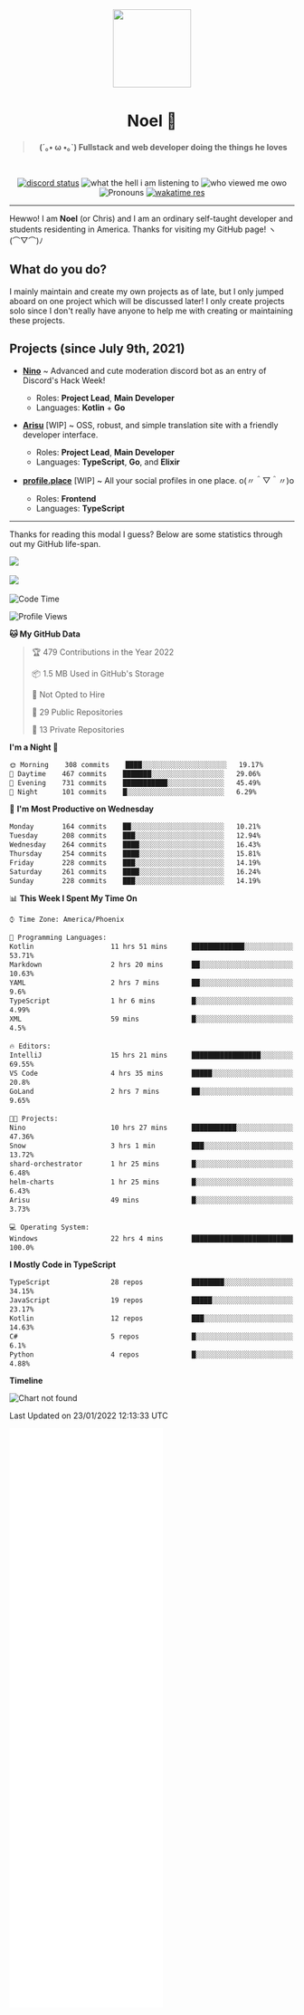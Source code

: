 <div align='center'>
  <div align='center'>
    <img
      src='https://cdn.floofy.dev/art/icons/icon_cinnamonserval.png'
      width='138'
      height='138'
    />
  </div>
  <h1>Noel 🐾</h1>
  <blockquote><strong>(´｡• ω •｡`) Fullstack and web developer doing the things he loves</strong></blockquote>

  <br />

  <a href='https://discord.com/users/280158289667555328' target='_blank'><img alt="discord status" src="https://dev.discordprofiles.me/badge/status/280158289667555328" /></a>
  <img alt="what the hell i am listening to" src="https://dev.discordprofiles.me/badge/spotify/280158289667555328" />
  <img alt="who viewed me owo" src="https://komarev.com/ghpvc/?username=auguwu" />
  <img alt='Pronouns' src='https://img.shields.io/endpoint?url=https://pronoundb.org/shields/6004d014406af11e4593a013' />
  <a href="https://wakatime.com/@auguwu" target='_blank'>
    <img alt='wakatime res' src='https://wakatime.com/badge/user/89736485-42ec-4c0f-a2f3-481db74514dc.svg' />
  </a>
</div>

<hr />

Hewwo! I am **Noel** (or Chris) and I am an ordinary self-taught developer and students residenting in America. Thanks for visiting my GitHub page! ヽ(⌒▽⌒)ﾉ

## What do you do?
I mainly maintain and create my own projects as of late, but I only jumped aboard on one project which will be discussed later! I only create projects
solo since I don't really have anyone to help me with creating or maintaining these projects.

## Projects (since July 9th, 2021)
- [**Nino**](https://nino.sh) ~ Advanced and cute moderation discord bot as an entry of Discord's Hack Week!
  - Roles: **Project Lead**, **Main Developer**
  - Languages: **Kotlin** + **Go**

- [**Arisu**](https://arisu.land) [WIP] ~ OSS, robust, and simple translation site with a friendly developer interface.
  - Roles: **Project Lead**, **Main Developer**
  - Languages: **TypeScript**, **Go**, and **Elixir**

- [**profile.place**](https://profile.place) [WIP] ~ All your social profiles in one place. o(〃＾▽＾〃)o
  - Roles: **Frontend**
  - Languages: **TypeScript**

---

Thanks for reading this modal I guess? Below are some statistics through out my GitHub life-span.

![](https://github-readme-stats.vercel.app/api?username=auguwu&count_private=true&show_icons=true&theme=gruvbox)

![](https://github-readme-stats.vercel.app/api/top-langs/?username=auguwu&layout=compact&theme=gruvbox)

<!--START_SECTION:waka-->
![Code Time](http://img.shields.io/badge/Code%20Time-2%2C658%20hrs%2051%20mins-blue)

![Profile Views](http://img.shields.io/badge/Profile%20Views-3-blue)

**🐱 My GitHub Data** 

> 🏆 479 Contributions in the Year 2022
 > 
> 📦 1.5 MB Used in GitHub's Storage 
 > 
> 🚫 Not Opted to Hire
 > 
> 📜 29 Public Repositories 
 > 
> 🔑 13 Private Repositories  
 > 
**I'm a Night 🦉** 

```text
🌞 Morning    308 commits    ████░░░░░░░░░░░░░░░░░░░░░   19.17% 
🌆 Daytime    467 commits    ███████░░░░░░░░░░░░░░░░░░   29.06% 
🌃 Evening    731 commits    ███████████░░░░░░░░░░░░░░   45.49% 
🌙 Night      101 commits    █░░░░░░░░░░░░░░░░░░░░░░░░   6.29%

```
📅 **I'm Most Productive on Wednesday** 

```text
Monday       164 commits    ██░░░░░░░░░░░░░░░░░░░░░░░   10.21% 
Tuesday      208 commits    ███░░░░░░░░░░░░░░░░░░░░░░   12.94% 
Wednesday    264 commits    ████░░░░░░░░░░░░░░░░░░░░░   16.43% 
Thursday     254 commits    ████░░░░░░░░░░░░░░░░░░░░░   15.81% 
Friday       228 commits    ███░░░░░░░░░░░░░░░░░░░░░░   14.19% 
Saturday     261 commits    ████░░░░░░░░░░░░░░░░░░░░░   16.24% 
Sunday       228 commits    ███░░░░░░░░░░░░░░░░░░░░░░   14.19%

```


📊 **This Week I Spent My Time On** 

```text
⌚︎ Time Zone: America/Phoenix

💬 Programming Languages: 
Kotlin                   11 hrs 51 mins      █████████████░░░░░░░░░░░░   53.71% 
Markdown                 2 hrs 20 mins       ██░░░░░░░░░░░░░░░░░░░░░░░   10.63% 
YAML                     2 hrs 7 mins        ██░░░░░░░░░░░░░░░░░░░░░░░   9.6% 
TypeScript               1 hr 6 mins         █░░░░░░░░░░░░░░░░░░░░░░░░   4.99% 
XML                      59 mins             █░░░░░░░░░░░░░░░░░░░░░░░░   4.5%

🔥 Editors: 
IntelliJ                 15 hrs 21 mins      █████████████████░░░░░░░░   69.55% 
VS Code                  4 hrs 35 mins       █████░░░░░░░░░░░░░░░░░░░░   20.8% 
GoLand                   2 hrs 7 mins        ██░░░░░░░░░░░░░░░░░░░░░░░   9.65%

🐱‍💻 Projects: 
Nino                     10 hrs 27 mins      ███████████░░░░░░░░░░░░░░   47.36% 
Snow                     3 hrs 1 min         ███░░░░░░░░░░░░░░░░░░░░░░   13.72% 
shard-orchestrator       1 hr 25 mins        █░░░░░░░░░░░░░░░░░░░░░░░░   6.48% 
helm-charts              1 hr 25 mins        █░░░░░░░░░░░░░░░░░░░░░░░░   6.43% 
Arisu                    49 mins             █░░░░░░░░░░░░░░░░░░░░░░░░   3.73%

💻 Operating System: 
Windows                  22 hrs 4 mins       █████████████████████████   100.0%

```

**I Mostly Code in TypeScript** 

```text
TypeScript               28 repos            ████████░░░░░░░░░░░░░░░░░   34.15% 
JavaScript               19 repos            █████░░░░░░░░░░░░░░░░░░░░   23.17% 
Kotlin                   12 repos            ███░░░░░░░░░░░░░░░░░░░░░░   14.63% 
C#                       5 repos             █░░░░░░░░░░░░░░░░░░░░░░░░   6.1% 
Python                   4 repos             █░░░░░░░░░░░░░░░░░░░░░░░░   4.88%

```


**Timeline**

![Chart not found](https://raw.githubusercontent.com/auguwu/auguwu/master/charts/bar_graph.png) 


 Last Updated on 23/01/2022 12:13:33 UTC
<!--END_SECTION:waka-->

![](./github-metrics.svg)
